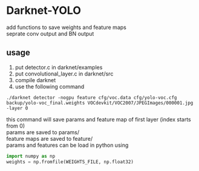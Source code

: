 # Darknet-YOLO
add functions to save weights and feature maps  
seprate conv output and BN output  

## usage
1. put detector.c in darknet/examples  
2. put convolutional_layer.c in darknet/src
3. compile darknet
4. use the following command
```
./darknet detector -nogpu feature cfg/voc.data cfg/yolo-voc.cfg backup/yolo-voc_final.weights VOCdevkit/VOC2007/JPEGImages/000001.jpg -layer 0
```
this command will save params and feature map of first layer (index starts from 0)  
params are saved to params/  
feature maps are saved to feature/  
params and features can be load in python using
```Python
import numpy as np
weights = np.fromfile(WEIGHTS_FILE, np.float32)
```
